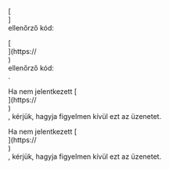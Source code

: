 [<br host>]<br action>ellenőrző kód:<br code>

[<br host>](https://<br host>)<br action>ellenőrző kód:<br code>.

Ha nem jelentkezett [<br host>](https://<br host>)<br action>, kérjük, hagyja figyelmen kívül ezt az üzenetet.

Ha nem jelentkezett [<br host>](https://<br host>)<br action>, kérjük, hagyja figyelmen kívül ezt az üzenetet.

